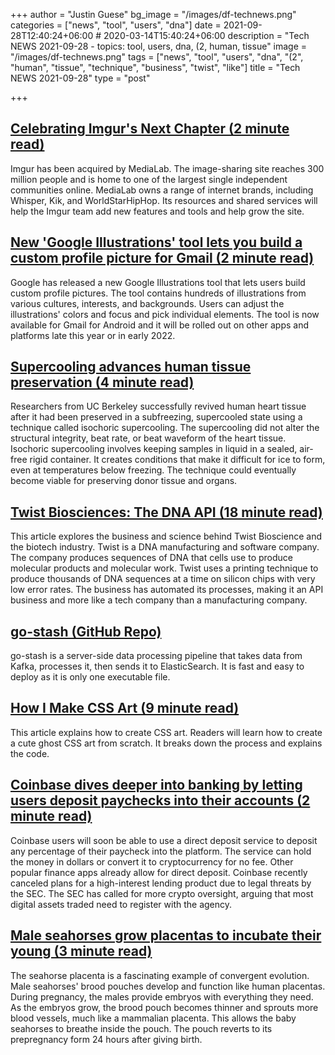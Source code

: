 +++
author = "Justin Guese"
bg_image = "/images/df-technews.png"
categories = ["news", "tool", "users", "dna"]
date = 2021-09-28T12:40:24+06:00 # 2020-03-14T15:40:24+06:00
description = "Tech NEWS 2021-09-28 - topics: tool, users, dna, (2, human, tissue"
image = "/images/df-technews.png"
tags = ["news", "tool", "users", "dna", "(2", "human", "tissue", "technique", "business", "twist", "like"]
title = "Tech NEWS 2021-09-28"
type = "post"

+++

## [Celebrating Imgur's Next Chapter (2 minute read)](https://imgur.com/gallery/We6yCM2)

Imgur has been acquired by MediaLab. The image-sharing site reaches 300 million people and is home to one of the largest single independent communities online. MediaLab owns a range of internet brands, including Whisper, Kik, and WorldStarHipHop. Its resources and shared services will help the Imgur team add new features and tools and help grow the site.

## [New 'Google Illustrations' tool lets you build a custom profile picture for Gmail (2 minute read)](https://9to5google.com/2021/09/27/new-google-illustrations-tool-lets-you-build-a-custom-profile-picture-for-gmail/)

Google has released a new Google Illustrations tool that lets users build custom profile pictures. The tool contains hundreds of illustrations from various cultures, interests, and backgrounds. Users can adjust the illustrations' colors and focus and pick individual elements. The tool is now available for Gmail for Android and it will be rolled out on other apps and platforms late this year or in early 2022.

## [Supercooling advances human tissue preservation (4 minute read)](https://medicalxpress.com/news/2021-09-supercooling-advances-human-tissue.html)

Researchers from UC Berkeley successfully revived human heart tissue after it had been preserved in a subfreezing, supercooled state using a technique called isochoric supercooling. The supercooling did not alter the structural integrity, beat rate, or beat waveform of the heart tissue. Isochoric supercooling involves keeping samples in liquid in a sealed, air-free rigid container. It creates conditions that make it difficult for ice to form, even at temperatures below freezing. The technique could eventually become viable for preserving donor tissue and organs.

## [Twist Biosciences: The DNA API (18 minute read)](https://danco.substack.com/p/twist-biosciences-the-dna-api)

This article explores the business and science behind Twist Bioscience and the biotech industry. Twist is a DNA manufacturing and software company. The company produces sequences of DNA that cells use to produce molecular products and molecular work. Twist uses a printing technique to produce thousands of DNA sequences at a time on silicon chips with very low error rates. The business has automated its processes, making it an API business and more like a tech company than a manufacturing company.

## [go-stash (GitHub Repo)](https://github.com/tal-tech/go-stash)

go-stash is a server-side data processing pipeline that takes data from Kafka, processes it, then sends it to ElasticSearch. It is fast and easy to deploy as it is only one executable file.

## [How I Make CSS Art (9 minute read)](https://yosracodes.hashnode.dev/how-i-make-css-art)

This article explains how to create CSS art. Readers will learn how to create a cute ghost CSS art from scratch. It breaks down the process and explains the code.

## [Coinbase dives deeper into banking by letting users deposit paychecks into their accounts (2 minute read)](https://www.cnbc.com/2021/09/27/coinbase-adds-direct-deposit-into-crypto-accounts-.html)

Coinbase users will soon be able to use a direct deposit service to deposit any percentage of their paycheck into the platform. The service can hold the money in dollars or convert it to cryptocurrency for no fee. Other popular finance apps already allow for direct deposit. Coinbase recently canceled plans for a high-interest lending product due to legal threats by the SEC. The SEC has called for more crypto oversight, arguing that most digital assets traded need to register with the agency.

## [Male seahorses grow placentas to incubate their young (3 minute read)](https://www.science.org/content/article/male-seahorses-grow-placentas-incubate-their-young)

The seahorse placenta is a fascinating example of convergent evolution. Male seahorses' brood pouches develop and function like human placentas. During pregnancy, the males provide embryos with everything they need. As the embryos grow, the brood pouch becomes thinner and sprouts more blood vessels, much like a mammalian placenta. This allows the baby seahorses to breathe inside the pouch. The pouch reverts to its prepregnancy form 24 hours after giving birth.

